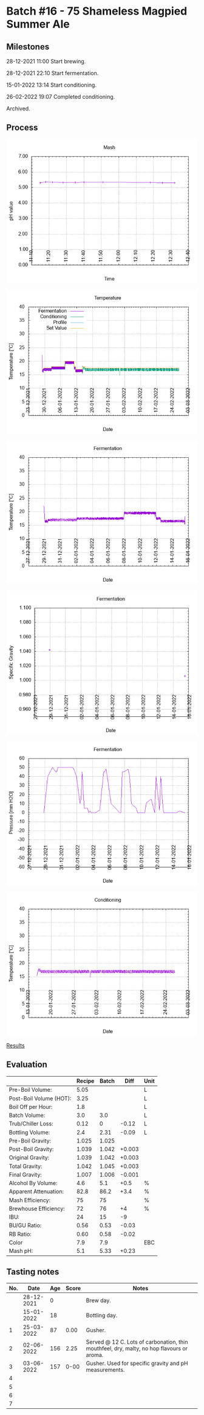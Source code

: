 # Batch #16 - 75 Shameless Magpied Summer Ale 

## Milestones

28-12-2021 11:00 Start brewing.

28-12-2021 22:10 Start fermentation.

15-01-2022 13:14 Start conditioning.

26-02-2022 19:07 Completed conditioning.

Archived.

## Process

![mash pH](mash_ph.png)

![temperature](temperature.png)

![fermentation](fermentation.png)

![specific gravity](gravity.png)

![pressure](pressure.png)

![conditioning](conditioning.png)

[Results](./Batch_16_75_Shameless_Magpied_Summer_Ale_results.pdf)

## Evaluation

|                         | Recipe | Batch | Diff   | Unit |
|-------------------------|--------|-------|--------|------|
| Pre-Boil Volume:        | 5.05   |       |        | L    |
| Post-Boil Volume (HOT): | 3.25   |       |        | L    |
| Boil Off per Hour:      | 1.8    |       |        | L    |
| Batch Volume:           | 3.0    | 3.0   |        | L    |
| Trub/Chiller Loss:      | 0.12   | 0     | -0.12  | L    |
| Bottling Volume:        | 2.4    | 2.31  | -0.09  | L    |
| Pre-Boil Gravity:       | 1.025  | 1.025 |        |      |
| Post-Boil Gravity:      | 1.039  | 1.042 | +0.003 |      |
| Original Gravity:       | 1.039  | 1.042 | +0.003 |      |
| Total Gravity:          | 1.042  | 1.045 | +0.003 |      |
| Final Gravity:          | 1.007  | 1.006 | -0.001 |      |
| Alcohol By Volume:      | 4.6    | 5.1   | +0.5   | %    |
| Apparent Attenuation:   | 82.8   | 86.2  | +3.4   | %    |
| Mash Efficiency:        | 75     | 75    |        | %    |
| Brewhouse Efficiency:   | 72     | 76    | +4     | %    |
| IBU:                    | 24     | 15    | -9     |      |
| BU/GU Ratio:            | 0.56   | 0.53  | -0.03  |      |
| RB Ratio:               | 0.60   | 0.58  | -0.02  |      |
| Color                   | 7.9    | 7.9   |        | EBC  |
| Mash pH:                | 5.1    | 5.33  | +0.23  |      |

## Tasting notes

| No. | Date       | Age | Score | Notes |
|-----|------------|-----|-------|-------|
|     | 28-12-2021 |   0 |       | Brew day. |
|     | 15-01-2022 |  18 |       | Bottling day. |
|   1 | 25-03-2022 |  87 |  0.00 | Gusher. |
|   2 | 02-06-2022 | 156 |  2.25 | Served @ 12 C. Lots of carbonation, thin mouthfeel, dry, malty, no hop flavours or aroma. |
|   3 | 03-06-2022 | 157 |  0-00 | Gusher. Used for specific gravity and pH measurements. |
|   4 |            |     |       |  |
|   5 |            |     |       |  |
|   6 |            |     |       |  |
|   7 |            |     |       |  |
